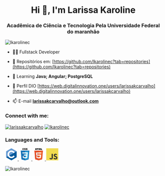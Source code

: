 <h1 align="center">Hi 👋, I'm Larissa Karoline</h1>
<h3 align="center">Acadêmica de Ciência e Tecnologia Pela Universidade Federal do maranhão</h3>

<p align="left"> <img src="https://komarev.com/ghpvc/?username=lkarolinec&label=Profile%20views&color=0e75b6&style=flat" alt="lkarolinec" /> </p>

- 👨‍💻 Fullstack Developer

- 🔭 Repositórios em: [https://github.com/lkarolinec?tab=repositories](https://github.com/lkarolinec?tab=repositories)

- 🌱 Learning **Java; Angular; PostgreSQL**

- 👯 Perfil DIO [https://web.digitalinnovation.one/users/larissakcarvalho](https://web.digitalinnovation.one/users/larissakcarvalho)

- 📫 E-mail **larissakcarvalho@outlook.com**

<h3 align="left">Connect with me:</h3>
<p align="left">
<a href="https://linkedin.com/in/larissakcarvalho" target="blank"><img align="center" src="https://raw.githubusercontent.com/rahuldkjain/github-profile-readme-generator/master/src/images/icons/Social/linked-in-alt.svg" alt="larissakcarvalho" height="30" width="40" /></a>
<a href="https://instagram.com/lkarolinec" target="blank"><img align="center" src="https://raw.githubusercontent.com/rahuldkjain/github-profile-readme-generator/master/src/images/icons/Social/instagram.svg" alt="lkarolinec" height="30" width="40" /></a>
</p>

<h3 align="left">Languages and Tools:</h3>
<p align="left"> <a href="https://www.cprogramming.com/" target="_blank"> <img src="https://raw.githubusercontent.com/devicons/devicon/master/icons/c/c-original.svg" alt="c" width="40" height="40"/> </a> <a href="https://www.w3schools.com/css/" target="_blank"> <img src="https://raw.githubusercontent.com/devicons/devicon/master/icons/css3/css3-original-wordmark.svg" alt="css3" width="40" height="40"/> </a> <a href="https://www.w3.org/html/" target="_blank"> <img src="https://raw.githubusercontent.com/devicons/devicon/master/icons/html5/html5-original-wordmark.svg" alt="html5" width="40" height="40"/> </a> <a href="https://developer.mozilla.org/en-US/docs/Web/JavaScript" target="_blank"> <img src="https://raw.githubusercontent.com/devicons/devicon/master/icons/javascript/javascript-original.svg" alt="javascript" width="40" height="40"/> </a> </p>



<p><img align="center" src="https://github-readme-stats.vercel.app/api/top-langs?username=lkarolinec&show_icons=true&locale=en&layout=compact" alt="lkarolinec" /></p>
